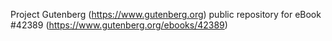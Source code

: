 Project Gutenberg (https://www.gutenberg.org) public repository for eBook #42389 (https://www.gutenberg.org/ebooks/42389)

